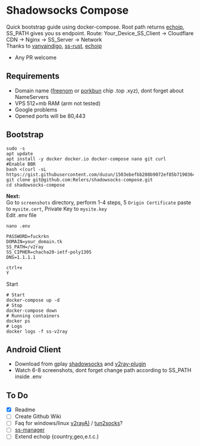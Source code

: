 # Shadowsocks Compose
Quick bootstrap guide using docker-compose. Root path returns [echoip](https://github.com/mpolden/echoip), SS_PATH gives you ss endpoint. 
Route: Your_Device_SS_Client -> Cloudflare CDN -> Nginx -> SS_Server -> Network   
Thanks to [vanyaindigo](https://github.com/vanyaindigo), [ss-rust](https://github.com/shadowsocks/shadowsocks-rust), [echoip](https://github.com/mpolden/echoip)   

* Any PR welcome

## Requirements

* Domain name ([freenom](https://www.freenom.com/ru/index.html) or [porkbun](https://porkbun.com/) chip .top .xyz), dont forget about NameServers
* VPS 512+mb RAM (arm not tested)
* Google problems
* Opened ports will be 80,443

## Bootstrap

```
sudo -s
apt update
apt install -y docker docker.io docker-compose nano git curl
#Enable BBR
bash <(curl -sL https://gist.githubusercontent.com/duzun/1503ebefbb208b9072ef85b7190364a4/raw/724ed096db887ef7ba80d6685779c433f8f69313/arch_enable_bbr.sh)
git clone git@github.com:Relers/shadowsocks-compose.git
cd shadowsocks-compose
```
**Next:**  
Go to `screenshots` directory, perform 1-4 steps, 5 `Origin Certificate` paste to `mysite.cert`, Private Key to `mysite.key`  
Edit .env file 
```
nano .env

PASSWORD=fuckrkn
DOMAIN=your_domain.tk
SS_PATH=/v2ray
SS_CIPHER=chacha20-ietf-poly1305
DNS=1.1.1.1

ctrl+x
Y
```
Start
```
# Start
docker-compose up -d
# Stop
docker-compose down
# Running containers
docker ps
# Logs
docker logs -f ss-v2ray
```



## Android Client
* Download from gplay [shadowsocks](https://play.google.com/store/apps/details?id=com.github.shadowsocks&hl=ru&gl=US) and [v2ray-plugin](https://play.google.com/store/apps/details?id=com.github.shadowsocks.plugin.v2ray)
* Watch 6-8 screenshots, dont forget change path according to SS_PATH inside .env

## To Do
- [X] Readme
- [ ] Create Github Wiki
- [ ] Faq for windows/linux [v2rayA)](https://github.com/v2rayA/v2rayA) / [tun2socks](https://github.com/xjasonlyu/tun2socks)?
- [ ] [ss-manager](https://github.com/shadowsocks/shadowsocks-manager)
- [ ] Extend echoip (country,geo,e.t.c.)